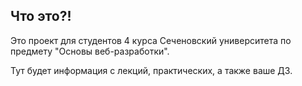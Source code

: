 ## Что это?!

Это проект для студентов 4 курса Сеченовский университета по предмету "Основы веб-разработки".

Тут будет информация с лекций, практических, а также ваше ДЗ.
